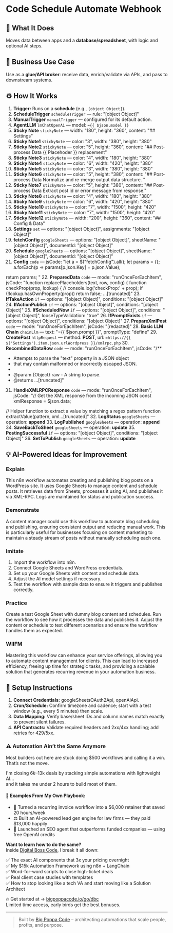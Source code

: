 # Code Schedule Automate Webhook
  ## 🚀 What It Does
  Moves data between apps and a **database/spreadsheet**, with logic and optional AI steps.
  
  ## 💼 Business Use Case
  Use as a **glue/API broker**: receive data, enrich/validate via APIs, and pass to downstream systems.
  
  ## ⚙️ How It Works
  1. **Trigger:** Runs on a **schedule** (e.g., `[object Object]`).
  2. **ScheduleTrigger** `scheduleTrigger` — rule: "[object Object]"
3. **ManualTrigger** `manualTrigger` — configured for its default action.
4. **AgentLLM** `lmChatOpenAi` — model: `={{ $json.model }}`
5. **Sticky Note** `stickyNote` — width: "180", height: "360", content: "## Settings"
6. **Sticky Note1** `stickyNote` — color: "3", width: "380", height: "380"
7. **Sticky Note2** `stickyNote` — color: "5", height: "360", content: "## Post-process Data
{{ Placehoder }} replacement"
8. **Sticky Note3** `stickyNote` — color: "4", width: "180", height: "380"
9. **Sticky Note4** `stickyNote` — color: "6", width: "420", height: "380"
10. **Sticky Note5** `stickyNote` — color: "3", width: "380", height: "380"
11. **Sticky Note6** `stickyNote` — color: "5", height: "380", content: "## Post-process Data
Normalize and re-merge output data structure.  "
12. **Sticky Note7** `stickyNote` — color: "5", height: "380", content: "## Post-process Data
Extract post id or error message from response."
13. **Sticky Note8** `stickyNote` — color: "4", width: "180", height: "380"
14. **Sticky Note9** `stickyNote` — color: "6", width: "420", height: "380"
15. **Sticky Note10** `stickyNote` — color: "7", width: "1500", height: "420"
16. **Sticky Note11** `stickyNote` — color: "7", width: "1500", height: "420"
17. **Sticky Note12** `stickyNote` — width: "200", height: "360", content: "## Config & Data"
18. **Settings** `set` — options: "[object Object]", assignments: "[object Object]"
19. **fetchConfig** `googleSheets` — options: "[object Object]", sheetName: "[object Object]", documentId: "[object Object]"
20. **Schedule** `googleSheets` — options: "[object Object]", sheetName: "[object Object]", documentId: "[object Object]"
21. **Config** `code` — jsCode: "let a = $("fetchConfig").all();
let params = {};
a.forEach(p => params[p.json.Key] = p.json.Value);

return params;
"
22. **PreparedData** `code` — mode: "runOnceForEachItem", jsCode: "function replacePlaceholders(text, row, config) {
  function checkProp(prop, lookup) {
    // console.log('checkProp:' + prop);
    if (!lookup.hasOwnProperty(prop)) return false;
…[truncated]"
23. **IfTakeAction** `if` — options: "[object Object]", conditions: "[object Object]"
24. **IfActionPublish** `if` — options: "[object Object]", conditions: "[object Object]"
25. **IfScheduledNow** `if` — options: "[object Object]", conditions: "[object Object]", looseTypeValidation: "true"
26. **IfPromptExists** `if` — options: "[object Object]", conditions: "[object Object]"
27. **PrepareXmlPost** `code` — mode: "runOnceForEachItem", jsCode: "[redacted]"
28. **Basic LLM Chain** `chainLlm` — text: "={{ $json.prompt }}", promptType: "define"
29. **CreatePost** `httpRequest` — method: **POST**, url: `=https://{{ $('Settings').item.json.urlWordpress }}/xmlrpc.php`
30. **RecombinedDataRow** `code` — mode: "runOnceForEachItem", jsCode: "/**
 * Attempts to parse the "text" property in a JSON object
 * that may contain malformed or incorrectly escaped JSON.
 *
 * @param {Object} raw - A string to parse.
 * @returns …[truncated]"
31. **HandleXMLRPCResponse** `code` — mode: "runOnceForEachItem", jsCode: "// Get the XML response from the incoming JSON
const xmlResponse = $json.data;

// Helper function to extract a value by matching a regex pattern
function extractValue(pattern, xml…[truncated]"
32. **LogStatus** `googleSheets` — operation: **append**
33. **LogPublished** `googleSheets` — operation: **append**
34. **SaveBackToSheet** `googleSheets` — operation: **update**
35. **PostingSuccessful** `if` — options: "[object Object]", conditions: "[object Object]"
36. **SetToPublish** `googleSheets` — operation: **update**
  
  ## 💡 AI-Powered Ideas for Improvement
  ### Explain
This n8n workflow automates creating and publishing blog posts on a WordPress site. It uses Google Sheets to manage content and schedule posts. It retrieves data from Sheets, processes it using AI, and publishes it via XML-RPC. Logs are maintained for status and publication success.

### Demonstrate
A content manager could use this workflow to automate blog scheduling and publishing, ensuring consistent output and reducing manual work. This is particularly useful for businesses focusing on content marketing to maintain a steady stream of posts without manually scheduling each one.

### Imitate
1. Import the workflow into n8n.
2. Connect Google Sheets and WordPress credentials.
3. Set up your Google Sheets with content and schedule data.
4. Adjust the AI model settings if necessary.
5. Test the workflow with sample data to ensure it triggers and publishes correctly.

### Practice
Create a test Google Sheet with dummy blog content and schedules. Run the workflow to see how it processes the data and publishes it. Adjust the content or schedule to test different scenarios and ensure the workflow handles them as expected.

### WIIFM
Mastering this workflow can enhance your service offerings, allowing you to automate content management for clients. This can lead to increased efficiency, freeing up time for strategic tasks, and providing a scalable solution that generates recurring revenue in your automation business.
  
  ## 🔧 Setup Instructions
  1. **Connect Credentials:** googleSheetsOAuth2Api, openAiApi.
2. **Cron/Schedule:** Confirm timezone and cadence; start with a test window (e.g., every 5 minutes) then scale.
3. **Data Mapping:** Verify base/sheet IDs and column names match exactly to prevent silent failures.
4. **API Contracts:** Validate required headers and 2xx/4xx handling; add retries for 429/5xx.
  
### ⚠️ Automation Ain’t the Same Anymore

Most builders out here are stuck doing $500 workflows and calling it a win.  
That’s not the move.  

I'm closing $6k–$13k deals by stacking simple automations with lightweight AI...  
and it takes me under 2 hours to build most of them.

#### 🧠 Examples From My Own Playbook:
- 🔁 Turned a recurring invoice workflow into a $6,000 retainer that saved 20 hours/week  
- ⚖️ Built an AI-powered lead gen engine for law firms — they paid $13,000 happily  
- 🚀 Launched an SEO agent that outperforms funded companies — using free OpenAI credits  

**Want to learn how to do the same?**  
Inside [Digital Boss Code](https://bigpoppacode.io/go/dbc), I break it all down:

✅ The exact AI components that 3x your pricing overnight  
✅ My $15k Automation Framework using n8n + LangChain  
✅ Word-for-word scripts to close high-ticket deals  
✅ Real client case studies with templates  
✅ How to stop looking like a tech VA and start moving like a Solution Architect  

🔥 Get started at → [bigpoppacode.io/go/dbc](https://bigpoppacode.io/go/dbc)  
Limited time access, early birds get the best bonuses.

---
> Built by [Big Poppa Code](https://bigpoppacode.io) – architecting automations that scale people, profits, and purpose.
  